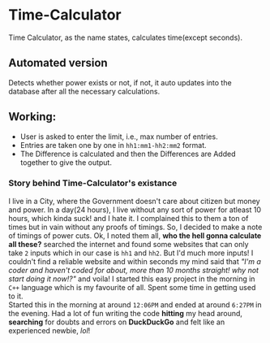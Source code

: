 # Time-Calculator
Time Calculator, as the name states, calculates time(except seconds).  
## Automated version
Detects whether power exists or not, if not, it auto updates into the database after all the necessary calculations.
## Working:
- User is asked to enter the limit, i.e., max number of entries.
- Entries are taken one by one in `hh1:mm1-hh2:mm2` format.
- The Difference is calculated and then the Differences are Added together to give the output.
### Story behind Time-Calculator's existance
I live in a City, where the Government doesn't care about citizen but money and power. In a day(24 hours), I live without any sort of power for atleast 10 hours, which kinda suck! and I hate it. I complained this to them a ton of times but in vain without any proofs of timings. So, I decided to make a note of timings of power cuts. Ok, I noted them all, **who the hell gonna calculate all these?** searched the internet and found some websites that can only take `2` inputs which in our case is `hh1` and `hh2`. But I'd much more inputs! I couldn't find a reliable website and within seconds my mind said that *"I'm a coder and haven't coded for about, more than 10 months straight! why not start doing it now!?"* and voila! I started this easy project in the morning in `C++` language which is my favourite of all. Spent some time in getting used to it.   
Started this in the morning at around `12:06PM` and ended at around `6:27PM` in the evening. Had a lot of fun writing the code **hitting** my head around, **searching** for doubts  and errors on **DuckDuckGo** and felt like an experienced newbie, *lol*!
